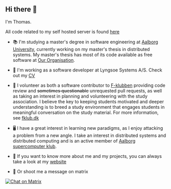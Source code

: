 ## Hi there 👋
I'm Thomas.

All code related to my self hosted server is found [here](https://github.com/Skademaskinen)

* 📚 I'm studying a master's degree in software engineering at [Aalborg University](https://cs.aau.dk), currently working on my master's thesis in distributed systems. My master's thesis has most of its code available as free software at [Our Organisation](https://github.com/aau-p9s).

* 💼 I'm working as a software developer at Lyngsoe Systems A/S. Check out my [CV](https://github.com/Mast3rwaf1z/CV)

* 🏫 I volunteer as both a software contributor to [F-klubben](https://github.com/f-klubben) providing code review and ~~sometimes questionable~~ unrequested pull requests, as well as taking an interest in planning and volunteering with the study association. I believe the key to keeping students motivated and deeper understanding is to breed a study environment that engages students in meaningful conversation on the study material. For more information, see [fklub.dk](https://fklub.dk)

* 🖥️ I have a great interest in learning new paradigms, as I enjoy attacking a problem from a new angle. I take an interest in distributed systems and distributed computing and is an active member of [Aalborg supercomputer klub](https://github.com/aalborg-supercomputer-klubben).

* 📄 If you want to know more about me and my projects, you can always take a look at my [website](https://skade.dev)

* 🤙 Or shoot me a message on matrix

[![Chat on Matrix](https://matrix.to/img/matrix-badge.svg)](https://matrix.to/#/@mast3r:skade.dev)

